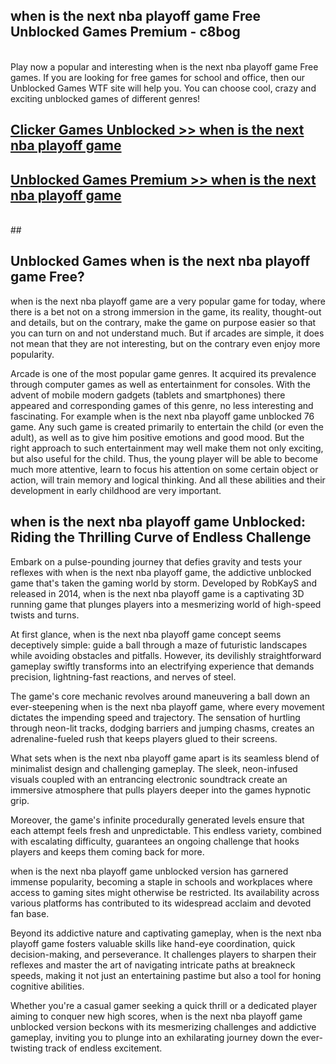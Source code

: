 ## when is the next nba playoff game Free Unblocked Games Premium - c8bog <br>
<br>
Play now a popular and interesting when is the next nba playoff game Free games. If you are looking for free games for school and office, then our Unblocked Games WTF site will help you. You can choose cool, crazy and exciting unblocked games of different genres!


##  [Clicker Games Unblocked >> when is the next nba playoff game](http://freeplayer.one?title=when_is_the_next_nba_playoff_game&ref=04)

##  [Unblocked Games Premium >> when is the next nba playoff game](http://freeplayer.one?title=when_is_the_next_nba_playoff_game&ref=04)
  <br>
  ##



## Unblocked Games when is the next nba playoff game Free?

when is the next nba playoff game are a very popular game for today, where there is a bet not on a strong immersion in the game, its reality, thought-out and details, but on the contrary, make the game on purpose easier so that you can turn on and not understand much. But if arcades are simple, it does not mean that they are not interesting, but on the contrary even enjoy more popularity.

Arcade is one of the most popular game genres. It acquired its prevalence through computer games as well as entertainment for consoles. With the advent of mobile modern gadgets (tablets and smartphones) there appeared and corresponding games of this genre, no less interesting and fascinating. For example when is the next nba playoff game unblocked 76 game. Any such game is created primarily to entertain the child (or even the adult), as well as to give him positive emotions and good mood. But the right approach to such entertainment may well make them not only exciting, but also useful for the child. Thus, the young player will be able to become much more attentive, learn to focus his attention on some certain object or action, will train memory and logical thinking. And all these abilities and their development in early childhood are very important.

##  when is the next nba playoff game Unblocked: Riding the Thrilling Curve of Endless Challenge

Embark on a pulse-pounding journey that defies gravity and tests your reflexes with when is the next nba playoff game, the addictive unblocked game that's taken the gaming world by storm. Developed by RobKayS and released in 2014, when is the next nba playoff game is a captivating 3D running game that plunges players into a mesmerizing world of high-speed twists and turns.

At first glance, when is the next nba playoff game concept seems deceptively simple: guide a ball through a maze of futuristic landscapes while avoiding obstacles and pitfalls. However, its devilishly straightforward gameplay swiftly transforms into an electrifying experience that demands precision, lightning-fast reactions, and nerves of steel.

The game's core mechanic revolves around maneuvering a ball down an ever-steepening when is the next nba playoff game, where every movement dictates the impending speed and trajectory. The sensation of hurtling through neon-lit tracks, dodging barriers and jumping chasms, creates an adrenaline-fueled rush that keeps players glued to their screens.

What sets when is the next nba playoff game apart is its seamless blend of minimalist design and challenging gameplay. The sleek, neon-infused visuals coupled with an entrancing electronic soundtrack create an immersive atmosphere that pulls players deeper into the games hypnotic grip.

Moreover, the game's infinite procedurally generated levels ensure that each attempt feels fresh and unpredictable. This endless variety, combined with escalating difficulty, guarantees an ongoing challenge that hooks players and keeps them coming back for more.

when is the next nba playoff game unblocked version has garnered immense popularity, becoming a staple in schools and workplaces where access to gaming sites might otherwise be restricted. Its availability across various platforms has contributed to its widespread acclaim and devoted fan base.

Beyond its addictive nature and captivating gameplay, when is the next nba playoff game fosters valuable skills like hand-eye coordination, quick decision-making, and perseverance. It challenges players to sharpen their reflexes and master the art of navigating intricate paths at breakneck speeds, making it not just an entertaining pastime but also a tool for honing cognitive abilities.

Whether you're a casual gamer seeking a quick thrill or a dedicated player aiming to conquer new high scores, when is the next nba playoff game unblocked version beckons with its mesmerizing challenges and addictive gameplay, inviting you to plunge into an exhilarating journey down the ever-twisting track of endless excitement.